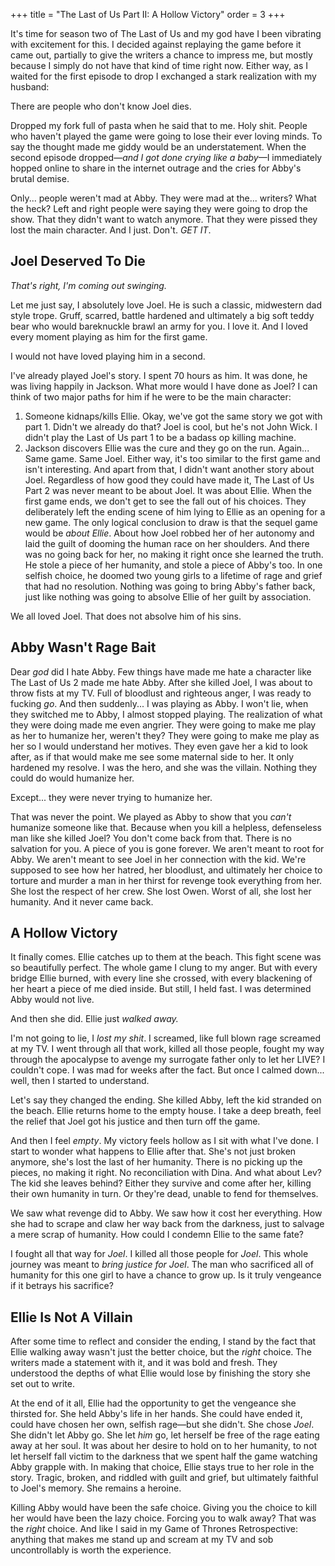 +++
title = "The Last of Us Part II: A Hollow Victory"
order = 3
+++

It's time for season two of The Last of Us and my god have I been vibrating with excitement for this. I decided against replaying the game before it came out, partially to give the writers a chance to impress me, but mostly because I simply do not have that kind of time right now. Either way, as I waited for the first episode to drop I exchanged a stark realization with my husband:

There are people who don't know Joel dies.

Dropped my fork full of pasta when he said that to me. Holy shit. People who haven't played the game were going to lose their ever loving minds. To say the thought made me giddy would be an understatement. When the second episode dropped—*and I got done crying like a baby*—I immediately hopped online to share in the internet outrage and the cries for Abby's brutal demise.

Only... people weren't mad at Abby. They were mad at the... writers? What the heck? Left and right people were saying they were going to drop the show. That they didn't want to watch anymore. That they were pissed they lost the main character. And I just. Don't. *GET IT*.

## Joel Deserved To Die
*That's right, I'm coming out swinging.*

Let me just say, I absolutely love Joel. He is such a classic, midwestern dad style trope. Gruff, scarred, battle hardened and ultimately a big soft teddy bear who would bareknuckle brawl an army for you. I love it. And I loved every moment playing as him for the first game.

I would not have loved playing him in a second.

I've already played Joel's story. I spent 70 hours as him. It was done, he was living happily in Jackson. What more would I have done as Joel? I can think of two major paths for him if he were to be the main character:

1. Someone kidnaps/kills Ellie. Okay, we've got the same story we got with part 1. Didn't we already do that? Joel is cool, but he's not John Wick. I didn't play the Last of Us part 1 to be a badass op killing machine.
2. Jackson discovers Ellie was the cure and they go on the run. Again... Same game. Same Joel.
Either way, it's too similar to the first game and isn't interesting. And apart from that, I didn't want another story about Joel. Regardless of how good they could have made it, The Last of Us Part 2 was never meant to be about Joel. It was about Ellie. When the first game ends, we don't get to see the fall out of his choices. They deliberately left the ending scene of him lying to Ellie as an opening for a new game. The only logical conclusion to draw is that the sequel game would be *about Ellie*. About how Joel robbed her of her autonomy and laid the guilt of dooming the human race on her shoulders. And there was no going back for her, no making it right once she learned the truth. He stole a piece of her humanity, and stole a piece of Abby's too. In one selfish choice, he doomed two young girls to a lifetime of rage and grief that had no resolution. Nothing was going to bring Abby's father back, just like nothing was going to absolve Ellie of her guilt by association.

We all loved Joel. That does not absolve him of his sins.

## Abby Wasn't Rage Bait

Dear *god* did I hate Abby. Few things have made me hate a character like The Last of Us 2 made me hate Abby. After she killed Joel, I was about to throw fists at my TV. Full of bloodlust and righteous anger, I was ready to fucking *go*. And then suddenly... I was playing as Abby. I won't lie, when they switched me to Abby, I almost stopped playing. The realization of what they were doing made me even angrier. They were going to make me play as her to humanize her, weren't they? They were going to make me play as her so I would understand her motives. They even gave her a kid to look after, as if that would make me see some maternal side to her. It only hardened my resolve. I was the hero, and she was the villain. Nothing they could do would humanize her.

Except... they were never trying to humanize her.

That was never the point. We played as Abby to show that you *can't* humanize someone like that. Because when you kill a helpless, defenseless man like she killed Joel? You don't come back from that. There is no salvation for you. A piece of you is gone forever. We aren't meant to root for Abby. We aren't meant to see Joel in her connection with the kid. We're supposed to see how her hatred, her bloodlust, and ultimately her choice to torture and murder a man in her thirst for revenge took everything from her. She lost the respect of her crew. She lost Owen. Worst of all, she lost her humanity. And it never came back.

## A Hollow Victory

It finally comes. Ellie catches up to them at the beach. This fight scene was so beautifully perfect. The whole game I clung to my anger. But with every bridge Ellie burned, with every line she crossed, with every blackening of her heart a piece of me died inside. But still, I held fast. I was determined Abby would not live.

And then she did. Ellie just *walked away.*

I'm not going to lie, I *lost my shit*. I screamed, like full blown rage screamed at my TV. I went through all that work, killed all those people, fought my way through the apocalypse to avenge my surrogate father only to let her LIVE? I couldn't cope. I was mad for weeks after the fact. But once I calmed down... well, then I started to understand.

Let's say they changed the ending. She killed Abby, left the kid stranded on the beach. Ellie returns home to the empty house. I take a deep breath, feel the relief that Joel got his justice and then turn off the game.

And then I feel *empty*. My victory feels hollow as I sit with what I've done. I start to wonder what happens to Ellie after that. She's not just broken anymore, she's lost the last of her humanity. There is no picking up the pieces, no making it right. No reconciliation with Dina. And what about Lev? The kid she leaves behind? Either they survive and come after her, killing their own humanity in turn. Or they're dead, unable to fend for themselves.

We saw what revenge did to Abby. We saw how it cost her everything. How she had to scrape and claw her way back from the darkness, just to salvage a mere scrap of humanity. How could I condemn Ellie to the same fate?

I fought all that way for *Joel*. I killed all those people for *Joel*. This whole journey was meant to *bring justice for Joel*. The man who sacrificed all of humanity for this one girl to have a chance to grow up. Is it truly vengeance if it betrays his sacrifice?

## Ellie Is Not A Villain

After some time to reflect and consider the ending, I stand by the fact that Ellie walking away wasn't just the better choice, but the *right* choice. The writers made a statement with it, and it was bold and fresh. They understood the depths of what Ellie would lose by finishing the story she set out to write.

At the end of it all, Ellie had the opportunity to get the vengeance she thirsted for. She held Abby's life in her hands. She could have ended it, could have chosen her own, selfish rage—but she didn't. She chose *Joel*. She didn't let Abby go. She let *him* go, let herself be free of the rage eating away at her soul. It was about her desire to hold on to her humanity, to not let herself fall victim to the darkness that we spent half the game watching Abby grapple with. In making that choice, Ellie stays true to her role in the story. Tragic, broken, and riddled with guilt and grief, but ultimately faithful to Joel's memory. She remains a heroine. 

Killing Abby would have been the safe choice. Giving you the choice to kill her would have been the lazy choice. Forcing you to walk away? That was the *right* choice. And like I said in my Game of Thrones Retrospective: anything that makes me stand up and scream at my TV and sob uncontrollably is worth the experience.